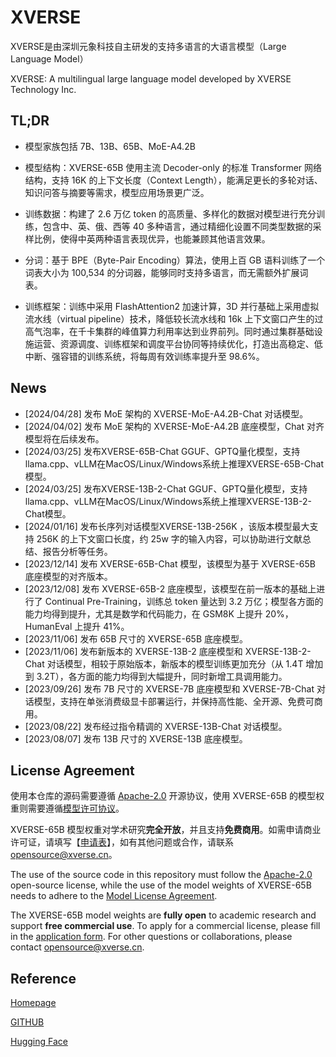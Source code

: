 # XVERSE
XVERSE是由深圳元象科技自主研发的支持多语言的大语言模型（Large Language Model）

XVERSE: A multilingual large language model developed by XVERSE Technology Inc.

##  TL;DR

- 模型家族包括 7B、13B、65B、MoE-A4.2B

- 模型结构：XVERSE-65B 使用主流 Decoder-only 的标准 Transformer 网络结构，支持 16K 的上下文长度（Context Length），能满足更长的多轮对话、知识问答与摘要等需求，模型应用场景更广泛。
- 训练数据：构建了 2.6 万亿 token 的高质量、多样化的数据对模型进行充分训练，包含中、英、俄、西等 40 多种语言，通过精细化设置不同类型数据的采样比例，使得中英两种语言表现优异，也能兼顾其他语言效果。
- 分词：基于 BPE（Byte-Pair Encoding）算法，使用上百 GB 语料训练了一个词表大小为 100,534 的分词器，能够同时支持多语言，而无需额外扩展词表。
- 训练框架：训练中采用 FlashAttention2 加速计算，3D 并行基础上采用虚拟流水线（virtual pipeline）技术，降低较长流水线和 16k 上下文窗口产生的过高气泡率，在千卡集群的峰值算力利用率达到业界前列。同时通过集群基础设施运营、资源调度、训练框架和调度平台协同等持续优化，打造出高稳定、低中断、强容错的训练系统，将每周有效训练率提升至 98.6%。



## News
- [2024/04/28] 发布 MoE 架构的 XVERSE-MoE-A4.2B-Chat 对话模型。
- [2024/04/02] 发布 MoE 架构的 XVERSE-MoE-A4.2B 底座模型，Chat 对齐模型将在后续发布。
- [2024/03/25] 发布XVERSE-65B-Chat GGUF、GPTQ量化模型，支持llama.cpp、vLLM在MacOS/Linux/Windows系统上推理XVERSE-65B-Chat模型。
- [2024/03/25] 发布XVERSE-13B-2-Chat GGUF、GPTQ量化模型，支持llama.cpp、vLLM在MacOS/Linux/Windows系统上推理XVERSE-13B-2-Chat模型。
- [2024/01/16] 发布长序列对话模型XVERSE-13B-256K ，该版本模型最大支持 256K 的上下文窗口长度，约 25w 字的输入内容，可以协助进行文献总结、报告分析等任务。
- [2023/12/14] 发布 XVERSE-65B-Chat 模型，该模型为基于 XVERSE-65B 底座模型的对齐版本。
- [2023/12/08] 发布 XVERSE-65B-2 底座模型，该模型在前一版本的基础上进行了 Continual Pre-Training，训练总 token 量达到 3.2 万亿；模型各方面的能力均得到提升，尤其是数学和代码能力，在 GSM8K 上提升 20%，HumanEval 上提升 41%。
- [2023/11/06] 发布 65B 尺寸的 XVERSE-65B 底座模型。
- [2023/11/06] 发布新版本的 XVERSE-13B-2 底座模型和 XVERSE-13B-2-Chat 对话模型，相较于原始版本，新版本的模型训练更加充分（从 1.4T 增加到 3.2T），各方面的能力均得到大幅提升，同时新增工具调用能力。
- [2023/09/26] 发布 7B 尺寸的 XVERSE-7B 底座模型和 XVERSE-7B-Chat 对话模型，支持在单张消费级显卡部署运行，并保持高性能、全开源、免费可商用。
- [2023/08/22] 发布经过指令精调的 XVERSE-13B-Chat 对话模型。
- [2023/08/07] 发布 13B 尺寸的 XVERSE-13B 底座模型。


## License Agreement

使用本仓库的源码需要遵循 [Apache-2.0](https://github.com/xverse-ai/XVERSE-65B/blob/main/LICENSE) 开源协议，使用 XVERSE-65B 的模型权重则需要遵循[模型许可协议](https://github.com/xverse-ai/XVERSE-65B/blob/main/MODEL_LICENSE.pdf)。

XVERSE-65B 模型权重对学术研究**完全开放**，并且支持**免费商用**。如需申请商业许可证，请填写【[申请表](https://chat.xverse.cn/home/business.html)】，如有其他问题或合作，请联系 <opensource@xverse.cn>。

The use of the source code in this repository must follow the [Apache-2.0](LICENSE) open-source license, while the use of the model weights of XVERSE-65B needs to adhere to the [Model License Agreement](MODEL_LICENSE.pdf).

The XVERSE-65B model weights are **fully open** to academic research and support **free commercial use**.  To apply for a commercial license, please fill in the [application form](https://chat.xverse.cn/home/business.html). For other questions or collaborations, please contact <opensource@xverse.cn>.

## Reference
[Homepage](https://chat.xverse.cn/home/index.html)

[GITHUB](https://github.com/xverse-ai/)

[Hugging Face](https://huggingface.co/xverse)

